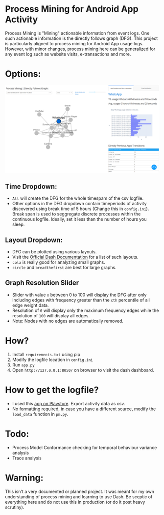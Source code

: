 # Process Mining for Android App Activity
Process Mining is "Mining" actionable information from event logs. One such actionable information is the directly follows graph (DFG). This project is particularly aligned to process mining for Android App usage logs. However, with minor changes, process mining here can be generalized for any event log such as website visits, e-transactions and more.

# Options:
![](assets/ss.png)
## Time Dropdown:
- `All` will create the DFG for the whole timespam of the csv logfile. 
- Other options in the DFG dropdown contain timeperiods of activity discovered using break time of 5 hours (Change this in `config.ini`). Break span is used to seggregate discrete processes within the continuous logfile. Ideally, set it less than the number of hours you sleep. 

## Layout Dropdown:
- DFG can be plotted using various layouts.
- Visit the [Official Dash Documentation](https://dash.plotly.com/cytoscape/layout) for a list of such layouts.
- `cola` is really good for analyzing small graphs.
- `circle` and `breadthefirst` are best for large graphs.

## Graph Resolution Slider
- Slider with value `x` between 0 to 100 will display the DFG after only including edges with frequency greater than the `xth` percentile of all edge weight data. 
- Resolution of `0` will display only the maximum frequency edges while the resolution of `100` will display all edges.
- Note: Nodes with no edges are automatically removed.

# How?
1. Install `requirements.txt` using pip
2. Modify the logfile location in `config.ini`
3. Run `app.py`
4. Open `http://127.0.0.1:8050/` on browser to visit the dash dashboard.

# How to get the logfile?
- I used this [app on Playstore](https://play.google.com/store/apps/details?id=com.a0soft.gphone.uninstaller&hl=en_IN&gl=US). Export activity data as csv.
- No formatting required, in case you have a different source, modify the `load_data` function in `pm.py`. 

# Todo:
- Process Model Conformance checking for temporal behaviour variance analysis
- Trace analysis

# Warning:
This isn't a very documented or planned project. It was meant for my own understanding of process mining and learning to use Dash. Be sceptic of everything here and do not use this in production (or do it post heavy scrutiny).